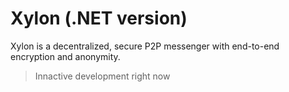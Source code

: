 # Xylon (.NET version)
Xylon is a decentralized, secure P2P messenger with end-to-end encryption and anonymity.

> Innactive development right now

